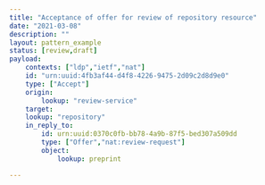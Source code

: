 ```yaml
---
title: "Acceptance of offer for review of repository resource"
date: "2021-03-08"
description: ""
layout: pattern_example
status: [review,draft]
payload:
    contexts: ["ldp","ietf","nat"]
    id: "urn:uuid:4fb3af44-d4f8-4226-9475-2d09c2d8d9e0"
    type: ["Accept"]
    origin:
        lookup: "review-service"
    target:
    lookup: "repository"
    in_reply_to:
        id: urn:uuid:0370c0fb-bb78-4a9b-87f5-bed307a509dd
        type: ["Offer","nat:review-request"]
        object: 
            lookup: preprint

---
```


